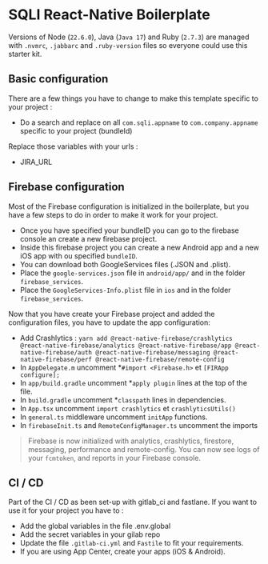# SQLI React-Native Boilerplate

Versions of Node (`22.6.0`), Java (`Java 17`) and Ruby (`2.7.3`) are managed with `.nvmrc`, `.jabbarc` and `.ruby-version` files so everyone could use this starter kit.

## Basic configuration

There are a few things you have to change to make this template specific to your project :

- Do a search and replace on all `com.sqli.appname` to `com.company.appname` specific to your project (bundleId)

Replace those variables with your urls :

- JIRA_URL

## Firebase configuration

Most of the Firebase configuration is initialized in the boilerplate, but you have a few steps to do in order to make it work for your project.

- Once you have specified your bundleID you can go to the firebase console an create a new firebase project.
- Inside this firebase project you can create a new Android app and a new iOS app with ou specified `bundleID`.
- You can download both GoogleServices files (.JSON and .plist).
- Place the `google-services.json` file in `android/app/` and in the folder `firebase_services`.
- Place the `GoogleServices-Info.plist` file in `ios` and in the folder `firebase_services`.

Now that you have create your Firebase project and added the configuration files, you have to update the app configuration:

- Add Crashlytics : `yarn add @react-native-firebase/crashlytics @react-native-firebase/analytics @react-native-firebase/app @react-native-firebase/auth @react-native-firebase/messaging @react-native-firebase/perf @react-native-firebase/remote-config`
- In `AppDelegate.m` uncomment \*`#import <Firebase.h>` et `[FIRApp configure];`
- In `app/build.gradle` uncomment \*`apply plugin` lines at the top of the file.
- In `build.gradle` uncomment \*`classpath` lines in dependencies.
- In `App.tsx` uncomment `import crashlytics` et `crashlyticsUtils()`
- In `general.ts` middleware uncomment `initApp` functions.
- In `firebaseInit.ts` and `RemoteConfigManager.ts` uncomment the imports

> Firebase is now initialized with analytics, crashlytics, firestore, messaging, performance and remote-config.
> You can now see logs of your `fcmtoken`, and reports in your Firebase console.

## CI / CD

Part of the CI / CD as been set-up with gitlab_ci and fastlane.
If you want to use it for your project you have to :

- Add the global variables in the file .env.global
- Add the secret variables in your gilab repo
- Update the file `.gitlab-ci.yml` and `Fastile` to fit your requirements.
- If you are using App Center, create your apps (iOS & Android).
